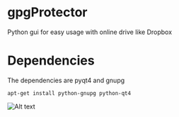 gpgProtector
============

Python gui for easy usage with online drive like Dropbox

Dependencies
============

The dependencies are pyqt4 and gnupg 

```apt-get install python-gnupg python-qt4```


![Alt text](example.png?raw=true "Example")
